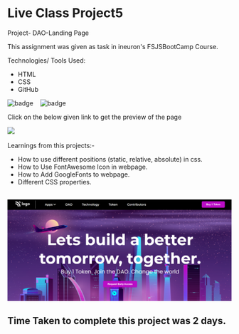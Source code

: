 # Live Class Project5

Project- DAO-Landing Page

This assignment was given as task in ineuron's FSJSBootCamp Course.

Technologies/ Tools Used:

- HTML
- CSS
- GitHub

![badge](https://img.shields.io/badge/HTML5-E34F26?style=for-the-badge&logo=html5&logoColor=white)&nbsp;&nbsp;&nbsp;
![badge](https://img.shields.io/badge/CSS3-1572B6?style=for-the-badge&logo=css3&logoColor=white)


Click on the below given link to get the preview of the page

<a href="https://fsjs-project5-pujari.vercel.app/">
<img src="https://img.shields.io/badge/Vercel-000000?style=for-the-badge&logo=vercel&logoColor=white">
</a>

Learnings from this projects:-
* How to use different positions (static, relative, absolute) in css.
* How to Use FontAwesome Icon in webpage.
* How to Add GoogleFonts to webpage.
* Different CSS properties.

&nbsp;
![Project-Image](./Screenshots/Project-5-ss.png "Project Screenshot")


## Time Taken to complete this project was 2 days.
